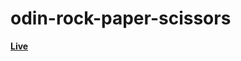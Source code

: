 # odin-rock-paper-scissors

<a href ="https://mohamed200111.github.io/odin-rock-paper-scissors/"> <strong> Live </strong> <a/>
